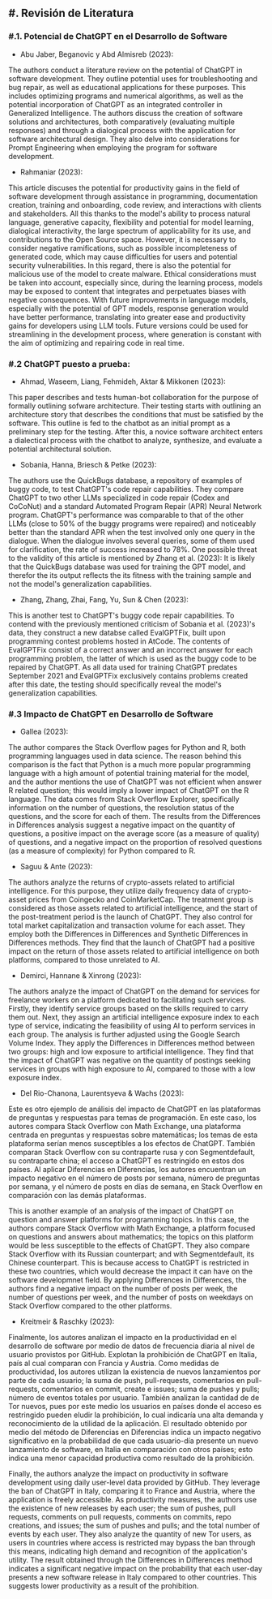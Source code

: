 ## #. Revisión de Literatura

### #.1. Potencial de ChatGPT en el Desarrollo de Software

- Abu Jaber, Beganovic y Abd Almisreb (2023):

The authors conduct a literature review on the potential of ChatGPT in software development. They outline potential uses for troubleshooting and bug repair, as well as educational applications for these purposes. This includes optimizing programs and numerical algorithms, as well as the potential incorporation of ChatGPT as an integrated controller in Generalized Intelligence. The authors discuss the creation of software solutions and architectures, both comparatively (evaluating multiple responses) and through a dialogical process with the application for software architectural design. They also delve into considerations for Prompt Engineering when employing the program for software development.

- Rahmaniar (2023):

This article discuses the potential for productivity gains in the field of software development through assistance in programming, documentation creation, training and onboarding, code review, and interactions with clients and stakeholders. All this thanks to the model's ability to process natural language, generative capacity, flexibility and potential for model learning, dialogical interactivity, the large spectrum of applicability for its use, and contributions to the Open Source space. However, it is necessary to consider negative ramifications, such as possible incompleteness of generated code, which may cause difficulties for users and potential security vulnerabilities. In this regard, there is also the potential for malicious use of the model to create malware. Ethical considerations must be taken into account, especially since, during the learning process, models may be exposed to content that integrates and perpetuates biases with negative consequences. With future improvements in language models, especially with the potential of GPT models, response generation would have better performance, translating into greater ease and productivity gains for developers using LLM tools. Future versions could be used for streamlining in the development process, where generation is constant with the aim of optimizing and repairing code in real time.

### #.2 ChatGPT puesto a prueba:

- Ahmad, Waseem, Liang, Fehmideh, Aktar & Mikkonen (2023):

This paper describes and tests human-bot collaboration for the purpose of formally outlining sofware architecture. Their testing starts with outlining an architecture story that describes the conditions that must be satisfied by the software. This outline is fed to the chatbot as an initial prompt as a preliminary step for the testing. After this, a novice software architect enters a dialectical process with the chatbot to analyze, synthesize, and evaluate a potential architectural solution.

- Sobania, Hanna, Briesch & Petke (2023):

The authors use the QuickBugs database, a repository of examples of buggy code, to test ChatGPT's code repair capabilities. They compare ChatGPT to two other LLMs specialized in code repair (Codex and CoCoNut) and a standard Automated Program Repair (APR) Neural Network program. ChatGPT's performance was comparable to that of the other LLMs (close to 50% of the buggy programs were repaired) and noticeably better than the standard APR when the test involved only one query in the dialogue. When the dialogue involves several queries, some of them used for clarification, the rate of success increased to 78%. One possible threat to the validity of this article is mentioned by Zhang et al. (2023): It is likely that the QuickBugs database was used for training the GPT model, and therefor the its output reflects the its fitness with the training sample and not the model's generalization capabilities.

- Zhang, Zhang, Zhai, Fang, Yu, Sun & Chen (2023):

This is another test to ChatGPT's buggy code repair capabilities. To contend with the previously mentioned criticism of Sobania et al. (2023)'s data, they construct a new databse called EvalGPTFix, built upon programming contest problems hosted in AtCode. The contents of EvalGPTFix consist of a correct answer and an incorrect answer for each programming problem, the latter of which is used as the buggy code to be repaired by ChatGPT. As all data used for training ChatGPT predates September 2021 and EvalGPTFix exclusively contains problems created after this date, the testing should specifically reveal the model's generalization capabilities.

### #.3 Impacto de ChatGPT en Desarrollo de Software

- Gallea (2023):

The author compares the Stack Overflow pages for Python and R, both programming languages used in data science. The reason behind this comparison is the fact that Python is a much more popular programming language with a high amount of potential training material for the model, and the author mentions the use of ChatGPT was not efficient when answer R related question; this would imply a lower impact of ChatGPT on the R language. The data comes from Stack Overflow Explorer, specifically information on the number of questions, the resolution status of the questions, and the score for each of them. The results from the Differences in Differences analysis suggest a negative impact on the quantity of questions, a positive impact on the average score (as a measure of quality) of questions, and a negative impact on the proportion of resolved questions (as a measure of complexity) for Python compared to R.

- Saguu & Ante (2023):

The authors analyze the returns of crypto-assets related to artificial intelligence. For this purpose, they utilize daily frequency data of crypto-asset prices from Coingecko and CoinMarketCap. The treatment group is considered as those assets related to artificial intelligence, and the start of the post-treatment period is the launch of ChatGPT. They also control for total market capitalization and transaction volume for each asset. They employ both the Differences in Differences and Synthetic Differences in Differences methods. They find that the launch of ChatGPT had a positive impact on the return of those assets related to artificial intelligence on both platforms, compared to those unrelated to AI.

- Demirci, Hannane & Xinrong (2023):

The authors analyze the impact of ChatGPT on the demand for services for freelance workers on a platform dedicated to facilitating such services. Firstly, they identify service groups based on the skills required to carry them out. Next, they assign an artificial intelligence exposure index to each type of service, indicating the feasibility of using AI to perform services in each group. The analysis is further adjusted using the Google Search Volume Index. They apply the Differences in Differences method between two groups: high and low exposure to artificial intelligence. They find that the impact of ChatGPT was negative on the quantity of postings seeking services in groups with high exposure to AI, compared to those with a low exposure index.

- Del Rio-Chanona, Laurentsyeva & Wachs (2023):

Este es otro ejemplo de análisis del impacto de ChatGPT en las plataformas de preguntas y respuestas para temas de programación. En este caso, los autores compara Stack Overflow con Math Exchange, una plataforma centrada en preguntas y respuestas sobre matemáticas; los temas de esta plataforma serían menos susceptibles a los efectos de ChatGPT. También comparan Stack Overflow con su contraparte rusa y con Segmentdefault, su contraparte china; el acceso a ChatGPT es restringido en estos dos países. Al aplicar Diferencias en Diferencias, los autores encuentran un impacto negativo en el número de posts por semana, número de preguntas por semana, y el número de posts en días de semana, en Stack Overflow en comparación con las demás plataformas.

This is another example of an analysis of the impact of ChatGPT on question and answer platforms for programming topics. In this case, the authors compare Stack Overflow with Math Exchange, a platform focused on questions and answers about mathematics; the topics on this platform would be less susceptible to the effects of ChatGPT. They also compare Stack Overflow with its Russian counterpart; and with Segmentdefault, its Chinese counterpart. This is because access to ChatGPT is restricted in these two countries, which would decrease the impact it can have on the software developmnet field. By applying Differences in Differences, the authors find a negative impact on the number of posts per week, the number of questions per week, and the number of posts on weekdays on Stack Overflow compared to the other platforms.

- Kreitmeir & Raschky (2023):

Finalmente, los autores analizan el impacto en la productividad en el desarrollo de software por medio de datos de frecuencia diaria al nivel de usuario provistos por GitHub. Explotan la prohibición de ChatGPT en Italia, país al cual comparan con Francia y Austria. Como medidas de productividad, los autores utilizan la existencia de nuevos lanzamientos por parte de cada usuario; la suma de push, pull-requests, comentarios en pull-requests, comentarios en commit, create e issues; suma de pushes y pulls; número de eventos totales por usuario. También analizan la cantidad de de Tor nuevos, pues por este medio los usuarios en países donde el acceso es restringido pueden eludir la prohibición, lo cual indicaría una alta demanda y reconocimiento de la utilidad de la aplicación. El resultado obtenido por medio del método de Diferencias en Diferencias indica un impacto negativo significativo en la probabilidad de que cada usuario-día presente un nuevo lanzamiento de software, en Italia en comparación con otros países; esto indica una menor capacidad productiva como resultado de la prohibición.

Finally, the authors analyze the impact on productivity in software development using daily user-level data provided by GitHub. They leverage the ban of ChatGPT in Italy, comparing it to France and Austria, where the application is freely accessible. As productivity measures, the authors use the existence of new releases by each user; the sum of pushes, pull requests, comments on pull requests, comments on commits, repo creations, and issues; the sum of pushes and pulls; and the total number of events by each user. They also analyze the quantity of new Tor users, as users in countries where access is restricted may bypass the ban through this means, indicating high demand and recognition of the application's utility. The result obtained through the Differences in Differences method indicates a significant negative impact on the probability that each user-day presents a new software release in Italy compared to other countries. This suggests lower productivity as a result of the prohibition.
